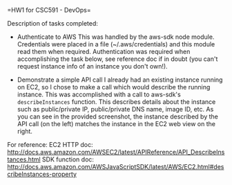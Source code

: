 =HW1 for CSC591 - DevOps=

Description of tasks completed:

- Authenticate to AWS
This was handled by the aws-sdk node module.  Credentials were placed in a file (~/.aws/credentials) and
this module read them when required.  Authentication was required when accomplishing the task below, see reference doc if in doubt (you can't request instance info of an instance you don't own!).

- Demonstrate a simple API call
I already had an existing instance running on EC2, so I chose to make a call which would describe the
running instance.  This was accomplished with a call to aws-sdk's `describeInstances` function. This 
describes details about the instance such as public/private IP, public/private DNS name, image ID, etc.
As you can see in the provided screenshot, the instance described by the API call (on the left) matches the instance in the EC2 web view on the right.

For reference:
EC2 HTTP doc: http://docs.aws.amazon.com/AWSEC2/latest/APIReference/API_DescribeInstances.html
SDK function doc: http://docs.aws.amazon.com/AWSJavaScriptSDK/latest/AWS/EC2.html#describeInstances-property
